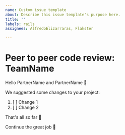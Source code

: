 ```yaml
---
name: Custom issue template
about: Describe this issue template's purpose here.
title: ''
labels: rails
assignees: AlfredoElizarraras, Flakster

---
```


# Peer to peer code review: TeamName

Hello PartnerName and PartnerName :wave:

We suggested some changes to your project:

1. [ ] Change 1
2. [ ] Change 2

That's all so far :clap:

Continue the great job :100:

